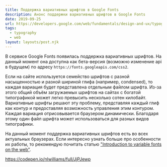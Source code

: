 ```yaml
---
title: Поддержка вариативных шрифтов в Google Fonts
description: Анонс поддержки вариативных шрифтов в Google Fonts
date: 2019-09-25
url: https://developers.google.com/web/fundamentals/design-and-ux/typography/variable-fonts
tags:
  - typography
  - web
layout: layouts/post.njk
---
```

В сервисе Google Fonts появилась поддержка вариативных шрифтов. На данный момент она доступна как бета-версия (возможно изменение api в будущем) по адресу `https://fonts.googleapis.com/css2`.

Если на сайте используется семейство шрифтов с разной насыщенностью и разной шириной глифа (например, condensed), то каждая вариация будет представлена отдельным файлом шрифта. Из-за этого общий объём загружаемых шрифтов на сайтах с богатой типографикой может легко превысить несколько сотен килобайт. Вариативные шрифты решают эту проблему, представляя каждый глиф как контур и предоставляя возможность управления этим контуром. Каждая вариация отрисовывается браузером динамически. Благодаря этому один файл шрифта может использоваться для разных видов типографики.

На данный момент поддержка вариативных шрифтов есть во всех актуальных браузерах. Если интересно узнать больше про особенности их работы, то рекомендую почитать статью ["Introduction to variable fonts on the web"](https://developers.google.com/web/fundamentals/design-and-ux/typography/variable-fonts).

https://codepen.io/nlwilliams/full/JjPJewp
